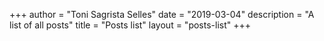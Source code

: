 +++
author = "Toni Sagrista Selles"
date = "2019-03-04"
description = "A list of all posts"
title = "Posts list"
layout = "posts-list"
+++
